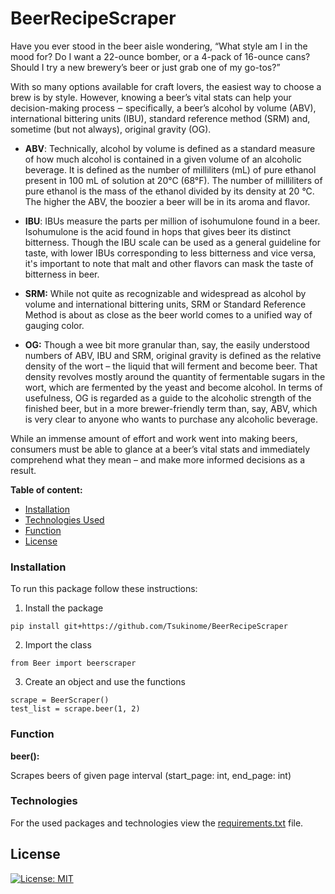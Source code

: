 # BeerRecipeScraper

Have you ever stood in the beer aisle wondering, “What style am I in the mood for? Do I want a 22-ounce bomber, 
or a 4-pack of 16-ounce cans? Should I try a new brewery’s beer or just grab one of my go-tos?”

With so many options available for craft lovers, the easiest way to choose a brew is by style. 
However, knowing a beer’s vital stats can help your decision-making process ‒ specifically, 
a beer’s alcohol by volume (ABV), international bittering units (IBU), 
standard reference method (SRM) and, sometime (but not always), original gravity (OG).


* **ABV**: Technically, alcohol by volume is defined as a standard measure of how much alcohol is contained in a given volume 
  of an alcoholic beverage. It is defined as the number of milliliters (mL) of pure ethanol present in 100 mL of solution at 20°C (68°F). 
  The number of milliliters of pure ethanol is the mass of the ethanol divided by its density at 20 °C. 
  The higher the ABV, the boozier a beer will be in its aroma and flavor.
  
* **IBU**: IBUs measure the parts per million of isohumulone found in a beer. 
  Isohumulone is the acid found in hops that gives beer its distinct bitterness. 
  Though the IBU scale can be used as a general guideline for taste, with lower IBUs corresponding to less bitterness and vice versa, 
  it's important to note that malt and other flavors can mask the taste of bitterness in beer.
  
* **SRM:** While not quite as recognizable and widespread as alcohol by volume and international bittering units,
  SRM or Standard Reference Method is about as close as the beer world comes to a unified way of gauging color.
  
* **OG:** Though a wee bit more granular than, say, the easily understood numbers of ABV, IBU and SRM, 
  original gravity is defined as the relative density of the wort – the liquid that will ferment and become beer. 
  That density revolves mostly around the quantity of fermentable sugars in the wort, which are fermented by the yeast 
  and become alcohol. In terms of usefulness, OG is regarded as a guide to the alcoholic strength of the finished beer, 
  but in a more brewer-friendly term than, say, ABV, which is very clear to anyone who wants to purchase any alcoholic beverage.
  

While an immense amount of effort and work went into making beers, 
consumers must be able to glance at a beer’s vital stats and immediately comprehend what they mean – 
and make more informed decisions as a result. 

**Table of content:**
* [Installation](#installation)
* [Technologies Used](#technologies)
* [Function](#function)
* [License](#license)

### Installation

To run this package follow these instructions:

1. Install the package
```
pip install git+https://github.com/Tsukinome/BeerRecipeScraper
```
2. Import the class
```
from Beer import beerscraper
```
3. Create an object and use the functions
```
scrape = BeerScraper()
test_list = scrape.beer(1, 2)
```

### Function 

**beer():**

Scrapes beers of given page interval (start_page: int, end_page: int)

### Technologies
For the used packages and technologies view the [requirements.txt](requirements.txt) file.

## License

[![License: MIT](https://img.shields.io/badge/License-MIT-yellow.svg)](https://opensource.org/licenses/MIT)
